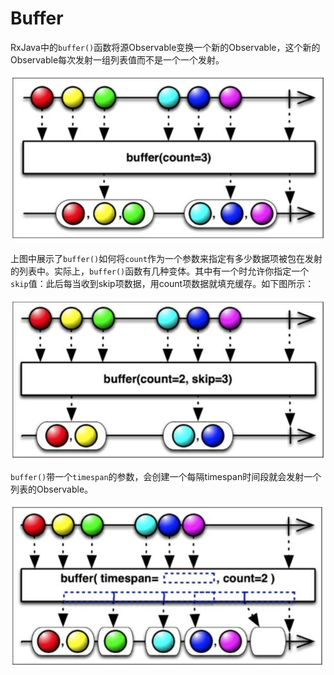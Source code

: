 # Buffer

RxJava中的`buffer()`函数将源Observable变换一个新的Observable，这个新的Observable每次发射一组列表值而不是一个一个发射。

![](../images/chapter5_10.png)

上图中展示了`buffer()`如何将`count`作为一个参数来指定有多少数据项被包在发射的列表中。实际上，`buffer()`函数有几种变体。其中有一个时允许你指定一个`skip`值：此后每当收到skip项数据，用count项数据就填充缓存。如下图所示：

![](../images/chapter5_11.png)

`buffer()`带一个`timespan`的参数，会创建一个每隔timespan时间段就会发射一个列表的Observable。

![](../images/chapter5_12.png)





